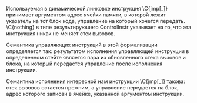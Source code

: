 Используемая в динамической линковке инструкция \C{jmp[\_]} принимает
аргументом адрес ячейки памяти, в которой лежит указатель на тот блок кода,
управление на который хочется передать. \C{nothing} в типе результируюшего
ControlInstr указывает на то, что эта инструкция никак не меняет стек
вызовов.

Семантика управляющих инструкций в этой формализации определяется так:
результатом исполнения управляющей инструкции в определенном стейте
является пара из обновленного стека вызовов и блока, на который передастся
управление после исполнения инструкции.

Семантика исполнения интересной нам инструкции \C{jmp[\_]} такова:
стек вызовов остается прежним, а управление передается на блок, адрес
которого записан в ячейке, указанной аргументом инструкции.
